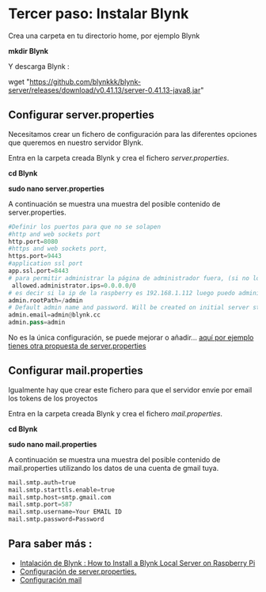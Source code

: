 # Tercer paso: Instalar Blynk

Crea una carpeta en tu directorio home, por ejemplo Blynk

**mkdir Blynk**

Y descarga Blynk :

wget "https://github.com/blynkkk/blynk-server/releases/download/v0.41.13/server-0.41.13-java8.jar"

## Configurar server.properties

Necesitamos crear un fichero de configuración para las diferentes opciones que queremos en nuestro servidor Blynk.

Entra en la carpeta creada Blynk y crea el fichero *server.properties*.

**cd Blynk**

**sudo nano server.properties**

A continuación se muestra una muestra del posible contenido de server.properties.

```python
#Definir los puertos para que no se solapen
#http and web sockets port
http.port=8080
#https and web sockets port,
https.port=9443
#application ssl port
app.ssl.port=8443
# para permitir administrar la página de administrador fuera, (si no lo haces tiene que ser en https://127.0.0.1:9443/admin) luego
 allowed.administrator.ips=0.0.0.0/0
# es decir si la ip de la raspberry es 192.168.1.112 luego puedo administrarlo fuera en n https://192.168.1.112:9443/admin
admin.rootPath=/admin
# Default admin name and password. Will be created on initial server start
admin.email=admin@blynk.cc
admin.pass=admin

```
No es la única configuración, se puede mejorar o añadir... [aquí por ejemplo tienes otra propuesta de server.properties](https://github.com/blynkkk/blynk-server/blob/master/server/core/src/main/resources/server.properties)

## Configurar mail.properties

Igualmente hay que crear este fichero para que el servidor envíe por email los tokens de los proyectos

Entra en la carpeta creada Blynk y crea el fichero *mail.properties*.

**cd Blynk**

**sudo nano mail.properties**

A continuación se muestra una muestra del posible contenido de mail.properties utilizando los datos de una cuenta de gmail tuya.

```python
mail.smtp.auth=true
mail.smtp.starttls.enable=true
mail.smtp.host=smtp.gmail.com
mail.smtp.port=587
mail.smtp.username=Your EMAIL ID
mail.smtp.password=Password
```






## Para saber más :

* [Intalación de Blynk : How to Install a Blynk Local Server on Raspberry Pi](https://circuitdigest.com/microcontroller-projects/how-to-install-a-blynk-local-server-on-raspberry-pi)
* [Configuración de server.properties.](https://diyprojects.io/blynk-how-to-install-a-private-local-server-on-raspberry-pi-3-unlimited-energy-test-wemos-dht22/#.YImMULUzY2y)
* [Configuración mail](https://github.com/blynkkk/blynk-server#requirements)
